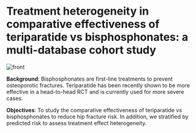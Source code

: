 # Treatment heterogeneity in comparative effectiveness of teriparatide vs bisphosphonates: a multi-database cohort study

![front](https://github.com/rekkasA/osteoporosis/blob/main/figures/plotMeta.png)

**Background**: Bisphosphonates are first-line treatments to prevent osteoporotic fractures. Teriparatide has been recently shown to be more effective in a head-to-head RCT and is currently used for more severe cases.

**Objectives**: To study the comparative effectiveness of teriparatide vs bisphosphonates to reduce hip fracture risk. In addition, we stratified by predicted risk to assess treatment effect heterogeneity.
